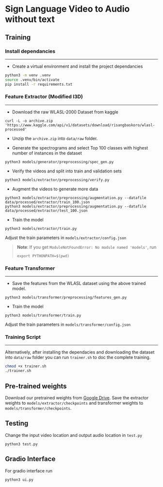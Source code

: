 # Sign Language Video to Audio without text

## Training

### Install dependancies

---

- Create a virtual environment and install the project dependancies

```bash
python3 -m venv .venv
source .venv/bin/activate
pip install -r requirements.txt
```

### Feature Extractor (Modified I3D)

---

- Download the raw WLASL-2000 Dataset from kaggle

```shell
curl -L -o archive.zip 'https://www.kaggle.com/api/v1/datasets/download/risangbaskoro/wlasl-processed'
```

- Unzip the `archive.zip` into `data/raw` folder.

- Generate the spectrograms and select Top 100 classes with highest number of instances in the dataset

```shell
python3 models/generator/preprocessing/spec_gen.py
```

- Verify the videos and split into train and validation sets

```shell
python3 models/extractor/preprocessing/verify.py
```

- Augment the videos to generate more data

```shell
python3 models/extractor/preprocessing/augmentation.py --datafile data/processed/extractor/train_100.json
python3 models/extractor/preprocessing/augmentation.py --datafile data/processed/extractor/test_100.json
```

- Train the model

```shell
python3 models/extractor/train.py
```

Adjust the train parameters in `models/extractor/config.json`

> **Note**: If you get `ModuleNotFoundError: No module named 'models'`, run
>
> ```shell
> export PYTHONPATH=$(pwd)
> ```
>

### Feature Transformer

---

- Save the features from the WLASL dataset using the above trained model.

```shell
python3 models/transformer/preprocessing/features_gen.py
```

- Train the model

```shell
python3 models/transformer/train.py
```

Adjust the train parameters in `models/transformer/config.json`

### Training Script

---

Alternatively, after installing the dependacies and downloading the dataset into `data/raw` folder you can run `trainer.sh` to doc the complete training.

```bash
chmod +x trainer.sh
./trainer.sh
```

## Pre-trained weights

Download our pretrained weights from [Google Drive](https://drive.google.com/drive/folders/150wd1GsVxnIXq3btG0EEhhXS9gBYnJ2f?usp=sharing). Save the extractor weights to `models/extractor/checkpoints` and transformer weights to `models/transformer/checkpoints`.

## Testing

Change the input video location and output audio location in `test.py`

```shell
python3 test.py
```

## Gradio Interface

For gradio interface run

```shell
python3 ui.py
```

